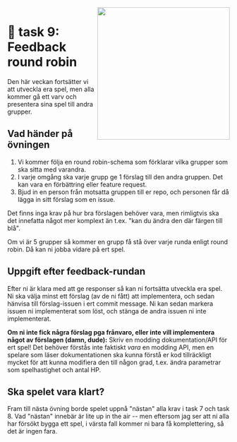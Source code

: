 <img src="https://media1.tenor.com/m/i-lzWRlJqDwAAAAd/yes.gif" align="right" width="300" />

# 🍛 task 9: Feedback round robin

Den här veckan fortsätter vi att utveckla era spel, men alla kommer gå ett varv och presentera sina spel till andra grupper.

## Vad händer på övningen

1. Vi kommer följa en round robin-schema som förklarar vilka grupper som ska sitta med varandra.
2. I varje omgång ska varje grupp ge 1 förslag till den andra gruppen. Det kan vara en förbättring eller feature request.
3. Bjud in en person från motsatta gruppen till er repo, och personen får då lägga in sitt förslag som en issue.

Det finns inga krav på hur bra förslagen behöver vara, men rimligtvis ska det innefatta något mer komplext än t.ex. "kan du ändra den där färgen till blå".

Om vi är 5 grupper så kommer en grupp få stå över varje runda enligt round robin. Då kan ni jobba vidare på ert spel.

## Uppgift efter feedback-rundan

Efter ni är klara med att ge responser så kan ni fortsätta utveckla era spel. Ni ska välja minst ett förslag (av de ni fått) att implementera, och sedan hänvisa till förslag-issuen i ert commit message. Ni kan sedan markera issuen ni implementerat som löst, och stänga de andra issuen ni inte implementerat.

**Om ni inte fick några förslag pga frånvaro, eller inte vill implementera något av förslagen (damn, dude):** Skriv en modding dokumentation/API för ert spel! Det behöver förstås inte faktiskt *vara* en modding API, men en spelare som läser dokumentationen ska kunna förstå er kod tillräckligt mycket för att kunna modifiera den till någon grad, t.ex. ändra parametrar som spelhastighet och antal HP.

## Ska spelet vara klart?

Fram till nästa övning borde spelet uppnå "nästan" alla krav i task 7 och task 8. Vad "nästan" innebär är lite up in the air -- men eftersom jag ser att ni alla har försökt bygga ett spel, i värsta fall kommer ni bara få komplettering, så det är ingen fara.
